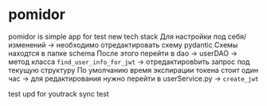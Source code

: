 # pomidor
pomidor is simple app for test new tech stack
Для настройки под себя/изменений -> необходимо отредактировать схему pydantic 
Схемы находтся в папке schema 
После этого перейти в dao -> userDAO -> метод класса `find_user_info_for_jwt` -> отредактировbить запрос под текущую структуру 
По умолчанию время экспирации токена стоит один час -> для редактирования нужно перейти в userService.py -> `create_jwt` 

test upd for youtrack sync test
    









